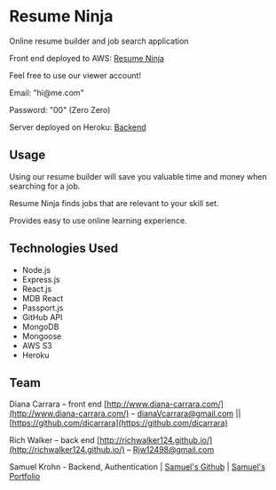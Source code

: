 # Resume Ninja
Online resume builder and job search application

Front end deployed to AWS: 
[Resume Ninja](http://project3du.s3-website.us-east-2.amazonaws.com)

Feel free to use our viewer account!

Email: "hi@&#8203;me.com"

Password: "00" (Zero Zero)

Server deployed on Heroku: 
[Backend](https://github.com/Xoelos/server_project3)


## Usage

Using our resume builder will save you valuable time and money
when searching for a job.

Resume Ninja finds jobs that are relevant to your skill set.

Provides easy to use online learning experience.

## Technologies Used
- Node.js
- Express.js
- React.js
- MDB React
- Passport.js
- GitHub API
- MongoDB
- Mongoose
- AWS S3
- Heroku

## Team

Diana Carrara – front end [http://www.diana-carrara.com/](http://www.diana-carrara.com/) – dianaVcarrara@gmail.com || [https://github.com/dicarrara](https://github.com/dicarrara)

Rich Walker – back end [http://richwalker124.github.io/](http://richwalker124.github.io/) – Rjw12498@gmail.com

Samuel Krohn - Backend, Authentication | [Samuel's Github](https://github.com/Xoelos) | [Samuel's Portfolio](https://xoelos.github.io/)


